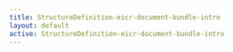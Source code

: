 ```yaml
---
title: StructureDefinition-eicr-document-bundle-intro
layout: default
active: StructureDefinition-eicr-document-bundle-intro
---
```


